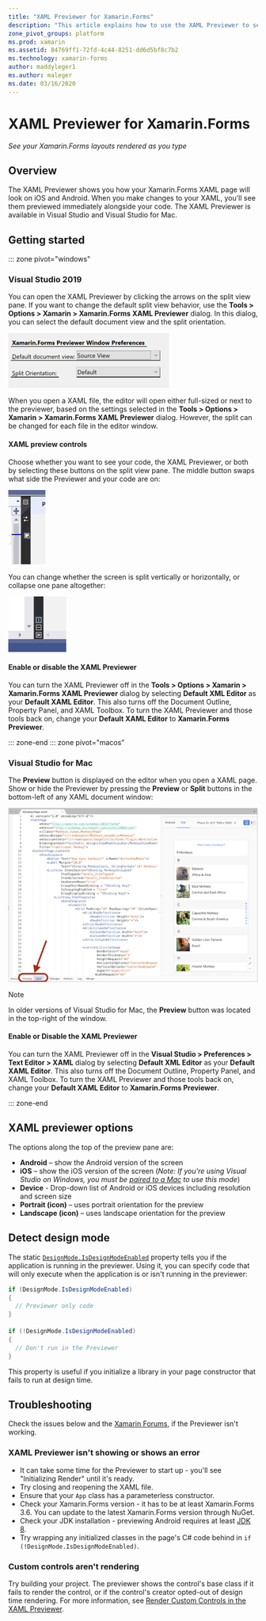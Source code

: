 ```yaml
---
title: "XAML Previewer for Xamarin.Forms"
description: "This article explains how to use the XAML Previewer to see your Xamarin.Forms layouts rendered as you type. The XAML Previewer is available in Visual Studio 2019 and Visual Studio 2019 for Mac."
zone_pivot_groups: platform
ms.prod: xamarin
ms.assetid: 84769ff1-72fd-4c44-8251-dd6d5bf8c7b2
ms.technology: xamarin-forms
author: maddyleger1
ms.author: maleger
ms.date: 03/16/2020
---
```


# XAML Previewer for Xamarin.Forms

_See your Xamarin.Forms layouts rendered as you type_

## Overview

The XAML Previewer shows you how your Xamarin.Forms XAML page will look on iOS and Android. When you make changes to your XAML, you'll see them previewed immediately alongside your code. The XAML Previewer is available in Visual Studio and Visual Studio for Mac.

## Getting started

::: zone pivot="windows"

### Visual Studio 2019

You can open the XAML Previewer by clicking the arrows on the split view pane. If you want to change the default split view behavior, use the **Tools > Options > Xamarin > Xamarin.Forms XAML Previewer** dialog. In this dialog, you can select the default document view and the split orientation.

[![Xamarin.Forms Previewer options in Visual Studio](xaml-previewer-images/xamlp-options-vs-sm.png "Xamarin.Forms Previewer options in Visual Studio")](xaml-previewer-images/xamlp-options-vs-lg.png#lightbox)

When you open a XAML file, the editor will open either full-sized or next to the previewer, based on the settings selected in the **Tools > Options > Xamarin > Xamarin.Forms XAML Previewer** dialog. However, the split can be changed for each file in the editor window.

#### XAML preview controls

Choose whether you want to see your code, the XAML Previewer, or both by selecting these buttons on the split view pane. The middle button swaps what side the Previewer and your code are on:

[![Xamarin.Forms Previewer controls to switch between design, source, and split view in Visual Studio](xaml-previewer-images/xamlp-controls-splitview-vs-sm.png "Xamarin.Forms Previewer controls to switch between design, source, and split view in Visual Studio")](xaml-previewer-images/xamlp-controls-splitview-vs-lg.png#lightbox)

You can change whether the screen is split vertically or horizontally, or collapse one pane altogether:

[![Xamarin.Forms Previewer pane orientation controls in Visual Studio](xaml-previewer-images/xamlp-controls-orientation-vs-sm.png "Xamarin.Forms Previewer pane orientation controls in Visual Studio")](xaml-previewer-images/xamlp-controls-orientation-vs-lg.png#lightbox)

#### Enable or disable the XAML Previewer

You can turn the XAML Previewer off in the **Tools > Options > Xamarin > Xamarin.Forms XAML Previewer** dialog by selecting **Default XML Editor** as your **Default XAML Editor**. This also turns off the Document Outline, Property Panel, and XAML Toolbox. To turn the XAML Previewer and those tools back on, change your **Default XAML Editor** to **Xamarin.Forms Previewer**.

::: zone-end
::: zone pivot="macos"

### Visual Studio for Mac

The **Preview** button is displayed on the editor when you open a XAML page. Show or hide the Previewer by pressing the **Preview** or **Split** buttons in the bottom-left of any XAML document window:

[![Xamarin.Forms Previewer enabled with the preview or split button](xaml-previewer-images/xamlp-list-sml.png)](xaml-previewer-images/xamlp-list.png#lightbox)

> [!NOTE]
> In older versions of Visual Studio for Mac, the **Preview** button was located in the top-right of the window.

#### Enable or Disable the XAML Previewer

You can turn the XAML Previewer off in the **Visual Studio > Preferences > Text Editor > XAML** dialog by selecting **Default XML Editor** as your **Default XAML Editor**. This also turns off the Document Outline, Property Panel, and XAML Toolbox. To turn the XAML Previewer and those tools back on, change your **Default XAML Editor** to **Xamarin.Forms Previewer**.

::: zone-end

## XAML previewer options

The options along the top of the preview pane are:

* **Android** – show the Android version of the screen
* **iOS** – show the iOS version of the screen (*Note: If you're using Visual Studio on Windows, you must be [paired to a Mac](~/ios/get-started/installation/windows/connecting-to-mac/index.md) to use this mode*)
* **Device** - Drop-down list of Android or iOS devices including resolution and screen size
* **Portrait (icon)** – uses portrait orientation for the preview
* **Landscape (icon)** – uses landscape orientation for the preview

## Detect design mode

The static [`DesignMode.IsDesignModeEnabled`](xref:Xamarin.Forms.DesignMode.IsDesignModeEnabled) property tells you if the application is running in the previewer. Using it, you can specify code that will only execute when the application is or isn't running in the previewer:

```csharp
if (DesignMode.IsDesignModeEnabled)
{
  // Previewer only code  
}

if (!DesignMode.IsDesignModeEnabled)
{
  // Don't run in the Previewer  
}
```

This property is useful if you initialize a library in your page constructor that fails to run at design time.

## Troubleshooting

Check the issues below and the [Xamarin Forums](https://forums.xamarin.com/categories/xamarin-forms),
if the Previewer isn't working.

### XAML Previewer isn't showing or shows an error

* It can take some time for the Previewer to start up - you'll see "Initializing Render" until it's ready.
* Try closing and reopening the XAML file.
* Ensure that your `App` class has a parameterless constructor.
* Check your Xamarin.Forms version - it has to be at least Xamarin.Forms 3.6. You can update to the latest Xamarin.Forms version through NuGet.
* Check your JDK installation - previewing Android requires at least [JDK 8](https://www.oracle.com/technetwork/java/javase/downloads/index.html).
* Try wrapping any initialized classes in the page's C# code behind in `if (!DesignMode.IsDesignModeEnabled)`.

### Custom controls aren't rendering

Try building your project. The previewer shows the control's base class if it fails to render the control, or if the control's creator opted-out of design time rendering. For more information, see [Render Custom Controls in the XAML Previewer](render-custom-controls.md).
